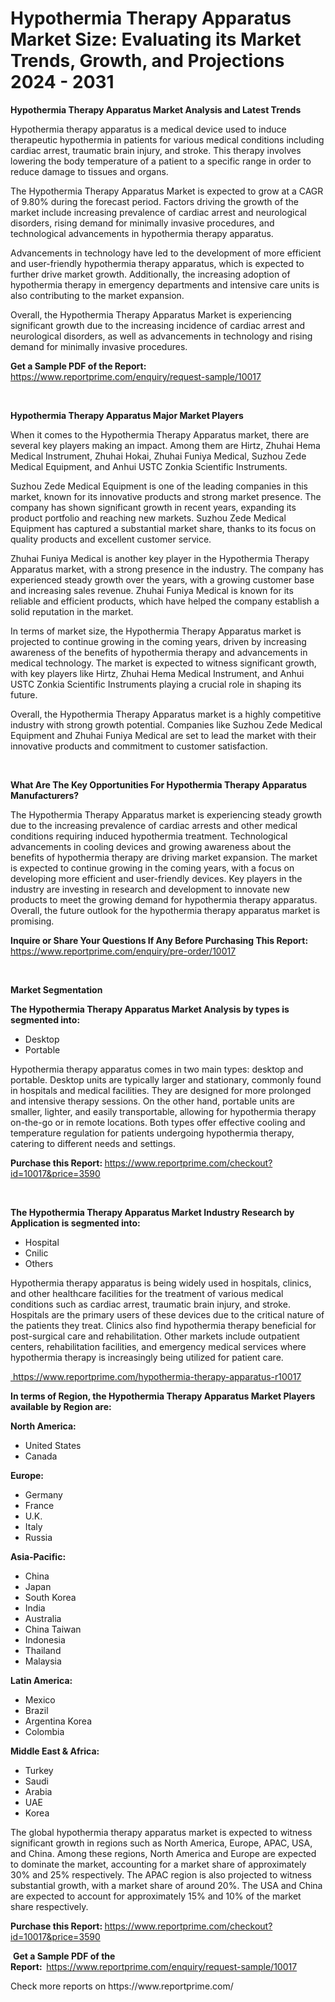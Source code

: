 <p><h1>Hypothermia Therapy Apparatus Market Size: Evaluating its Market Trends, Growth, and Projections 2024 - 2031</h1></p><p><strong>Hypothermia Therapy Apparatus Market Analysis and Latest Trends</strong></p>
<p><p>Hypothermia therapy apparatus is a medical device used to induce therapeutic hypothermia in patients for various medical conditions including cardiac arrest, traumatic brain injury, and stroke. This therapy involves lowering the body temperature of a patient to a specific range in order to reduce damage to tissues and organs.</p><p>The Hypothermia Therapy Apparatus Market is expected to grow at a CAGR of 9.80% during the forecast period. Factors driving the growth of the market include increasing prevalence of cardiac arrest and neurological disorders, rising demand for minimally invasive procedures, and technological advancements in hypothermia therapy apparatus.</p><p>Advancements in technology have led to the development of more efficient and user-friendly hypothermia therapy apparatus, which is expected to further drive market growth. Additionally, the increasing adoption of hypothermia therapy in emergency departments and intensive care units is also contributing to the market expansion.</p><p>Overall, the Hypothermia Therapy Apparatus Market is experiencing significant growth due to the increasing incidence of cardiac arrest and neurological disorders, as well as advancements in technology and rising demand for minimally invasive procedures.</p></p>
<p><strong>Get a Sample PDF of the Report:&nbsp;</strong> <a href="https://www.reportprime.com/enquiry/request-sample/10017">https://www.reportprime.com/enquiry/request-sample/10017</a></p>
<p>&nbsp;</p>
<p><strong>Hypothermia Therapy Apparatus Major Market Players</strong></p>
<p><p>When it comes to the Hypothermia Therapy Apparatus market, there are several key players making an impact. Among them are Hirtz, Zhuhai Hema Medical Instrument, Zhuhai Hokai, Zhuhai Funiya Medical, Suzhou Zede Medical Equipment, and Anhui USTC Zonkia Scientific Instruments.</p><p>Suzhou Zede Medical Equipment is one of the leading companies in this market, known for its innovative products and strong market presence. The company has shown significant growth in recent years, expanding its product portfolio and reaching new markets. Suzhou Zede Medical Equipment has captured a substantial market share, thanks to its focus on quality products and excellent customer service.</p><p>Zhuhai Funiya Medical is another key player in the Hypothermia Therapy Apparatus market, with a strong presence in the industry. The company has experienced steady growth over the years, with a growing customer base and increasing sales revenue. Zhuhai Funiya Medical is known for its reliable and efficient products, which have helped the company establish a solid reputation in the market.</p><p>In terms of market size, the Hypothermia Therapy Apparatus market is projected to continue growing in the coming years, driven by increasing awareness of the benefits of hypothermia therapy and advancements in medical technology. The market is expected to witness significant growth, with key players like Hirtz, Zhuhai Hema Medical Instrument, and Anhui USTC Zonkia Scientific Instruments playing a crucial role in shaping its future.</p><p>Overall, the Hypothermia Therapy Apparatus market is a highly competitive industry with strong growth potential. Companies like Suzhou Zede Medical Equipment and Zhuhai Funiya Medical are set to lead the market with their innovative products and commitment to customer satisfaction.</p></p>
<p>&nbsp;</p>
<p><strong>What Are The Key Opportunities For Hypothermia Therapy Apparatus Manufacturers?</strong></p>
<p><p>The Hypothermia Therapy Apparatus market is experiencing steady growth due to the increasing prevalence of cardiac arrests and other medical conditions requiring induced hypothermia treatment. Technological advancements in cooling devices and growing awareness about the benefits of hypothermia therapy are driving market expansion. The market is expected to continue growing in the coming years, with a focus on developing more efficient and user-friendly devices. Key players in the industry are investing in research and development to innovate new products to meet the growing demand for hypothermia therapy apparatus. Overall, the future outlook for the hypothermia therapy apparatus market is promising.</p></p>
<p><strong>Inquire or Share Your Questions If Any Before Purchasing This Report:</strong> <a href="https://www.reportprime.com/enquiry/pre-order/10017">https://www.reportprime.com/enquiry/pre-order/10017</a></p>
<p>&nbsp;</p>
<p><strong>Market Segmentation</strong></p>
<p><strong>The Hypothermia Therapy Apparatus Market Analysis by types is segmented into:</strong></p>
<p><ul><li>Desktop</li><li>Portable</li></ul></p>
<p><p>Hypothermia therapy apparatus comes in two main types: desktop and portable. Desktop units are typically larger and stationary, commonly found in hospitals and medical facilities. They are designed for more prolonged and intensive therapy sessions. On the other hand, portable units are smaller, lighter, and easily transportable, allowing for hypothermia therapy on-the-go or in remote locations. Both types offer effective cooling and temperature regulation for patients undergoing hypothermia therapy, catering to different needs and settings.</p></p>
<p><strong>Purchase this Report:&nbsp;</strong><a href="https://www.reportprime.com/checkout?id=10017&price=3590">https://www.reportprime.com/checkout?id=10017&price=3590</a></p>
<p>&nbsp;</p>
<p><strong>The Hypothermia Therapy Apparatus Market Industry Research by Application is segmented into:</strong></p>
<p><ul><li>Hospital</li><li>Cnilic</li><li>Others</li></ul></p>
<p><p>Hypothermia therapy apparatus is being widely used in hospitals, clinics, and other healthcare facilities for the treatment of various medical conditions such as cardiac arrest, traumatic brain injury, and stroke. Hospitals are the primary users of these devices due to the critical nature of the patients they treat. Clinics also find hypothermia therapy beneficial for post-surgical care and rehabilitation. Other markets include outpatient centers, rehabilitation facilities, and emergency medical services where hypothermia therapy is increasingly being utilized for patient care.</p></p>
<p><a href="https://www.reportprime.com/hypothermia-therapy-apparatus-r10017">&nbsp;https://www.reportprime.com/hypothermia-therapy-apparatus-r10017</a></p>
<p><strong>In terms of Region, the Hypothermia Therapy Apparatus Market Players available by Region are:</strong></p>
<p>
    <p> <strong> North America: </strong>
        <ul>
            <li>United States</li>
            <li>Canada</li>
        </ul>
        </p> 
    <p> <strong> Europe: </strong>
        <ul>
            <li>Germany</li>
            <li>France</li>
            <li>U.K.</li>
            <li>Italy</li>
            <li>Russia</li>
        </ul>
        </p> 
    <p> <strong> Asia-Pacific: </strong>
        <ul>
            <li>China</li>
            <li>Japan</li>
            <li>South Korea</li>
            <li>India</li>
            <li>Australia</li>
            <li>China Taiwan</li>
            <li>Indonesia</li>
            <li>Thailand</li>
            <li>Malaysia</li>
        </ul>
        </p> 
    <p> <strong> Latin America: </strong>
        <ul>
            <li>Mexico</li>
            <li>Brazil</li>
            <li>Argentina Korea</li>
            <li>Colombia</li>
        </ul>
        </p> 
    <p> <strong> Middle East & Africa: </strong>
        <ul>
            <li>Turkey</li>
            <li>Saudi</li>
            <li>Arabia</li>
            <li>UAE</li>
            <li>Korea</li>
        </ul>
    </p>
    </p>
<p><p>The global hypothermia therapy apparatus market is expected to witness significant growth in regions such as North America, Europe, APAC, USA, and China. Among these regions, North America and Europe are expected to dominate the market, accounting for a market share of approximately 30% and 25% respectively. The APAC region is also projected to witness substantial growth, with a market share of around 20%. The USA and China are expected to account for approximately 15% and 10% of the market share respectively.</p></p>
<p><strong>Purchase this Report: </strong><a href="https://www.reportprime.com/checkout?id=10017&price=3590">https://www.reportprime.com/checkout?id=10017&price=3590</a></p>
<p>&nbsp;<strong>Get a Sample PDF of the Report:&nbsp;&nbsp;</strong><a href="https://www.reportprime.com/enquiry/request-sample/10017">https://www.reportprime.com/enquiry/request-sample/10017</a></p>
<p><strong></strong></p>
<p>Check more reports on https://www.reportprime.com/</p>